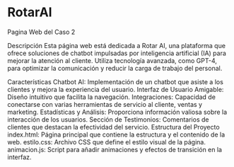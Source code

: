 # RotarAI
Pagina Web del Caso 2

Descripción
Esta página web está dedicada a Rotar AI, una plataforma que ofrece soluciones de chatbot impulsadas por inteligencia artificial (IA) para mejorar la atención al cliente. Utiliza tecnología avanzada, como GPT-4, para optimizar la comunicación y reducir la carga de trabajo del personal.

Características
Chatbot AI: Implementación de un chatbot que asiste a los clientes y mejora la experiencia del usuario.
Interfaz de Usuario Amigable: Diseño intuitivo que facilita la navegación.
Integraciones: Capacidad de conectarse con varias herramientas de servicio al cliente, ventas y marketing.
Estadísticas y Análisis: Proporciona información valiosa sobre la interacción de los usuarios.
Sección de Testimonios: Comentarios de clientes que destacan la efectividad del servicio.
Estructura del Proyecto
index.html: Página principal que contiene la estructura y el contenido de la web.
estilo.css: Archivo CSS que define el estilo visual de la página.
animacion.js: Script para añadir animaciones y efectos de transición en la interfaz.
